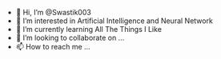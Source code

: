 - 👋 Hi, I’m @Swastik003
- 👀 I’m interested in Artificial Intelligence and Neural Network 
- 🌱 I’m currently learning All The Things I Like
- 💞️ I’m looking to collaborate on ...
- 📫 How to reach me ...

<!---
Swastik003/Swastik003 is a ✨ special ✨ repository because its `README.md` (this file) appears on your GitHub profile.
You can click the Preview link to take a look at your changes.
--->

